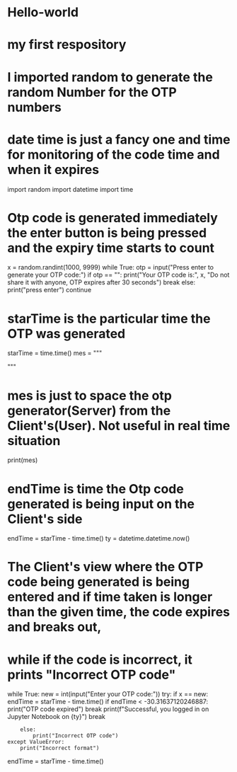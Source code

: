 # Hello-world
# my first respository
# I imported random to generate the random Number for the OTP numbers
# date time is just a fancy one and time for monitoring of the code time and when it expires
import random
import datetime
import time

# Otp code is generated immediately the enter button is being pressed and the expiry time starts to count 
x = random.randint(1000, 9999)
while True:
    otp = input("Press enter to generate your OTP code:")
    if otp == "":
        print("Your OTP code is:", x, "Do not share it with anyone, OTP expires after 30 seconds")
        break
    else:
        print("press enter")
        continue

# starTime is the particular time the OTP was generated
starTime = time.time()
mes = """





"""
# mes is just to space the otp generator(Server) from the Client's(User). Not useful in real time situation
print(mes)

# endTime is time the Otp code generated is being input on the Client's side
endTime = starTime - time.time()
ty = datetime.datetime.now()

# The Client's view where the OTP code being generated is being entered and if time taken is longer than the given time, the code expires and breaks out, 
# while if the code is incorrect, it prints "Incorrect OTP code"
while True:
    new = int(input("Enter your OTP code:"))
    try:
        if x == new:
            endTime = starTime - time.time()
            if endTime < -30.31637120246887:
                print("OTP code expired")
                break
            print(f"Successful, you logged in on Jupyter Notebook on {ty}")
            break

        else:
            print("Incorrect OTP code")
    except ValueError:
        print("Incorrect format")

endTime = starTime - time.time()
